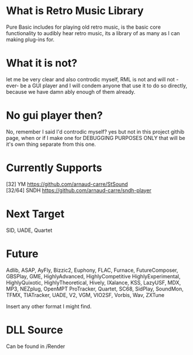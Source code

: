 # What is Retro Music Library
Pure Basic includes for playing old retro music, is the basic core functionality to audibly hear retro music, its a library of as many as I can making plug-ins for.

# What it is not?
let me be very clear and also controdic myself, RML is not and will not -ever- be a GUI player and I will condem anyone that use it to do so directly, because we have damn ably enough of them already.

# No gui player then?
No, remember I said I'd controdic myself? yes but not in this project githib page, when or if I make one for DEBUGGING PURPOSES ONLY that will be it's own thing separate from this one.

# Currently Supports
[32] YM https://github.com/arnaud-carre/StSound <br>
[32/64] SNDH https://github.com/arnaud-carre/sndh-player

# Next Target
SID, UADE, Quartet

# Future
Adlib, ASAP, AyFly, Bizzic2, Euphony, FLAC, Furnace, FutureComposer, GBSPlay, GME, HighlyAdvanced, HighlyCompetitive 
HighlyExperimental, HighlyQuixotic, HighlyTheoretical, Hively, IXalance, KSS, LazyUSF, MDX, MP3, NEZplug, OpenMPT
ProTracker, Quartet, SC68, SidPlay, SoundMon, TFMX, TIATracker, UADE, V2, VGM, VIO2SF, Vorbis, Wav, ZXTune

Insert any other format I might find.

# DLL Source
Can be found in /Render
